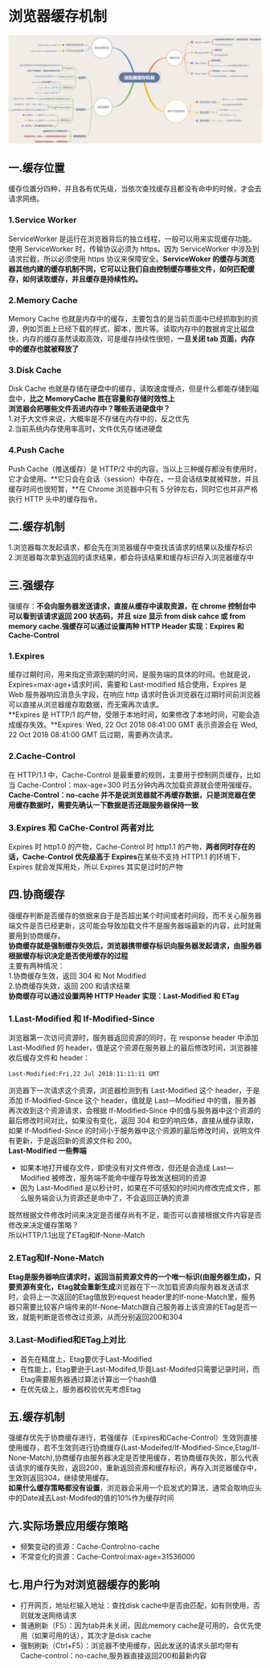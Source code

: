 # 浏览器缓存机制

![浏览器缓存机制](../../resource/blogs/images/浏览器缓存机制/浏览器缓存.png)

## 一.缓存位置

缓存位置分四种，并且各有优先级，当依次查找缓存且都没有命中的时候，才会去请求网络。

### 1.Service Worker

ServiceWorker 是运行在浏览器背后的独立线程，一般可以用来实现缓存功能。使用 ServiceWorker 时，传输协议必须为 https。因为 ServiceWorker 中涉及到请求拦截，所以必须使用 https 协议来保障安全。**ServiceWoker 的缓存与浏览器其他内建的缓存机制不同，它可以让我们自由控制缓存哪些文件，如何匹配缓存，如何读取缓存，并且缓存是持续性的。**

### 2.Memory Cache

Memory Cache 也就是内存中的缓存，主要包含的是当前页面中已经抓取到的资源，例如页面上已经下载的样式，脚本，图片等。读取内存中的数据肯定比磁盘快，内存的缓存虽然读取高效，可是缓存持续性很短，**一旦关闭 tab 页面，内存中的缓存也就被释放了**

### 3.Disk Cache

Disk Cache 也就是存储在硬盘中的缓存，读取速度慢点，但是什么都能存储到磁盘中，**比之 MemoryCache 胜在容量和存储时效性上**  
**浏览器会把哪些文件丢进内存中？哪些丢进硬盘中？**  
1.对于大文件来说，大概率是不存储在内存中的，反之优先  
2.当前系统内存使用率高时，文件优先存储进硬盘

### 4.Push Cache

Push Cache（推送缓存）是 HTTP/2 中的内容，当以上三种缓存都没有使用时，它才会使用。**它只会在会话（session）中存在，一旦会话结束就被释放，并且缓存时间也很短暂，**在 Chrome 浏览器中只有 5 分钟左右，同时它也并非严格执行 HTTP 头中的缓存指令。

## 二.缓存机制

1.浏览器每次发起请求，都会先在浏览器缓存中查找该请求的结果以及缓存标识  
2.浏览器每次拿到返回的请求结果，都会将该结果和缓存标识存入浏览器缓存中

## 三.强缓存

强缓存：**不会向服务器发送请求，直接从缓存中读取资源，在 chrome 控制台中可以看到该请求返回 200 状态码，并且 size 显示 from disk cahce 或 from memory cache.强缓存可以通过设置两种 HTTP Header 实现：Expires 和 Cache-Control**

### 1.Expires

缓存过期时间，用来指定资源到期的时间，是服务端的具体的时间。也就是说，Expires=max-age+请求时间，需要和 Last-modified 结合使用，Expires 是 Web 服务器响应消息头字段，在响应 http 请求时告诉浏览器在过期时间前浏览器可以直接从浏览器缓存取数据，而无需再次请求。  
**Expires 是 HTTP/1 的产物，受限于本地时间，如果修改了本地时间，可能会造成缓存失效。**Expires: Wed, 22 Oct 2018 08:41:00 GMT 表示资源会在 Wed, 22 Oct 2018 08:41:00 GMT 后过期，需要再次请求。

### 2.Cache-Control

在 HTTP/1.1 中，Cache-Control 是最重要的规则，主要用于控制网页缓存，比如当 Cache-Control：max-age=300 时五分钟内再次加载资源就会使用强缓存。  
**Cache-Control：no-cache 并不是说浏览器就不再缓存数据，只是浏览器在使用缓存数据时，需要先确认一下数据是否还跟服务器保持一致**

### 3.Expires 和 CaChe-Control 两者对比

Expires 时 http1.0 的产物，Cache-Control 时 http1.1 的产物，**两者同时存在的话，Cache-Control 优先级高于 Expires**在某些不支持 HTTP1.1 的环境下，Expires 就会发挥用处，所以 Expires 其实是过时的产物

## 四.协商缓存

强缓存判断是否缓存的依据来自于是否超出某个时间或者时间段，而不关心服务器端文件是否已经更新，这可能会导致加载文件不是服务器端最新的内容，此时就需要用到协商缓存。  
**协商缓存就是强制缓存失效后，浏览器携带缓存标识向服务器发起请求，由服务器根据缓存标识决定是否使用缓存的过程**  
主要有两种情况：  
1.协商缓存生效，返回 304 和 Not Modified  
2.协商缓存失效，返回 200 和请求结果  
**协商缓存可以通过设置两种 HTTP Header 实现：Last-Modified 和 ETag**

### 1.Last-Modified 和 If-Modified-Since

浏览器第一次访问资源时，服务器返回资源的同时，在 response header 中添加 Last-Modified 的 header，值是这个资源在服务器上的最后修改时间，浏览器接收后缓存文件和 header：

```html
Last-Modified:Fri,22 Jul 2018:11:11:11 GMT
```

浏览器下一次请求这个资源，浏览器检测到有 Last-Modified 这个 header，于是添加 If-Modified-Since 这个 header，值就是 Last—Modified 中的值，服务器再次收到这个资源请求，会根据 If-Modified-Since 中的值与服务器中这个资源的最后修改时间对比，如果没有变化，返回 304 和空的响应体，直接从缓存读取，如果 If-Modified-Since 的时间小于服务器中这个资源的最后修改时间，说明文件有更新，于是返回新的资源文件和 200。  
**Last-Modified 一些弊端**

* 如果本地打开缓存文件，即使没有对文件修改，但还是会造成 Last—Modified 被修改，服务端不能命中缓存导致发送相同的资源
* 因为 Last-Modified 是以秒计时，如果在不可感知的时间内修改完成文件，那么服务端会认为资源还是命中了，不会返回正确的资源  

既然根据文件修改时间来决定是否缓存尚有不足，能否可以直接根据文件内容是否修改来决定缓存策略？  
所以HTTP/1.1出现了ETag和If-None-Match

### 2.ETag和If-None-Match

**Etag是服务器响应请求时，返回当前资源文件的一个唯一标识(由服务器生成)，只要资源有变化，Etag就会重新生成**浏览器在下一次加载资源向服务器发送请求时，会将上一次返回的Etag值放到request header里的If-none-Match里，服务器只需要比较客户端传来的If-None-Match跟自己服务器上该资源的ETag是否一致，就能判断是否修改过资源，从而分别返回200和304

### 3.Last-Modified和ETag上对比

* 首先在精度上，Etag要优于Last-Modified
* 在性能上，Etag要逊于Last-Modifed,毕竟Last-Modifed只需要记录时间，而Etag需要服务器通过算法计算出一个hash值
* 在优先级上，服务器校验优先考虑Etag

## 五.缓存机制

强缓存优先于协商缓存进行，若强缓存（Expires和Cache-Control）生效则直接使用缓存，若不生效则进行协商缓存(Last-Modeifed/If-Modified-Since,Etag/If-None-Match),协商缓存由服务器决定是否使用缓存，若协商缓存失败，那么代表该请求的缓存失败，返回200，重新返回资源和缓存标识，再存入浏览器缓存中，生效则返回304，继续使用缓存。  
**如果什么缓存策略都没有设置**，浏览器会采用一个启发式的算法，通常会取响应头中的Date减去Last-Modifed的值的10%作为缓存时间

## 六.实际场景应用缓存策略

* 频繁变动的资源：Cache-Control:no-cache
* 不常变化的资源：Cache-Control:max-age=31536000

## 七.用户行为对浏览器缓存的影响

* 打开网页，地址栏输入地址：查找disk cache中是否由匹配，如有则使用，否则就发送网络请求
* 普通刷新（F5）：因为tab并未关闭，因此memory cache是可用的，会优先使用（如果可用的话），其次才是disk cache
* 强制刷新（Ctrl+F5）：浏览器不使用缓存，因此发送的请求头部均带有Cache-control：no-cache,服务器直接返回200和最新内容


